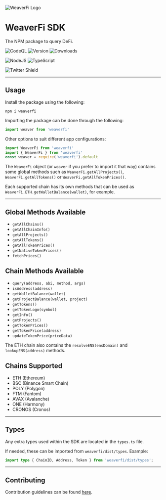 ![WeaverFi Logo][logo]
# WeaverFi SDK

The NPM package to query DeFi.

![CodeQL](https://github.com/CookieTrack-io/weaverfi/actions/workflows/codeql-analysis.yml/badge.svg)
![Version](https://img.shields.io/github/package-json/v/CookieTrack-io/weaverfi)
![Downloads](https://img.shields.io/npm/dw/weaverfi)

![NodeJS](https://img.shields.io/badge/node.js-6DA55F?style=for-the-badge&logo=node.js&logoColor=white)
![TypeScript](https://img.shields.io/badge/typescript-%23007ACC.svg?style=for-the-badge&logo=typescript&logoColor=white)

![Twitter Shield](https://img.shields.io/twitter/follow/cookietrack_io?style=social)

---

## Usage

Install the package using the following:

```
npm i weaverfi
```

Importing the package can be done through the following:

```ts
import weaver from 'weaverfi'
```

Other options to suit different app configurations:

```ts
import WeaverFi from 'weaverfi'
import { WeaverFi } from 'weaverfi'
const weaver = require('weaverfi').default
```

The `WeaverFi` object (or `weaver` if you prefer to import it that way) contains some global methods such as `WeaverFi.getAllProjects()`, `WeaverFi.getAllTokens()` or `WeaverFi.getAllTokenPrices()`.

Each supported chain has its own methods that can be used as `WeaverFi.ETH.getWalletBalance(wallet)`, for example.

---

## Global Methods Available

- `getAllChains()`
- `getAllChainInfo()`
- `getAllProjects()`
- `getAllTokens()`
- `getAllTokenPrices()`
- `getNativeTokenPrices()`
- `fetchPrices()`

## Chain Methods Available

- `query(address, abi, method, args)`
- `isAddress(address)`
- `getWalletBalance(wallet)`
- `getProjectBalance(wallet, project)`
- `getTokens()`
- `getTokenLogo(symbol)`
- `getInfo()`
- `getProjects()`
- `getTokenPrices()`
- `getTokenPrice(address)`
- `updateTokenPrice(priceData)`

The ETH chain also contains the `resolveENS(ensDomain)` and `lookupENS(address)` methods.

## Chains Supported

- ETH (Ethereum)
- BSC (Binance Smart Chain)
- POLY (Polygon)
- FTM (Fantom)
- AVAX (Avalanche)
- ONE (Harmony)
- CRONOS (Cronos)

---

## Types

Any extra types used within the SDK are located in the `types.ts` file.

If needed, these can be imported from `weaverfi/dist/types`. Example:

```ts
import type { ChainID, Address, Token } from 'weaverfi/dist/types';
```

---

## Contributing

Contribution guidelines can be found [here](CONTRIBUTING.md).

[logo]: /favicon.ico "WeaverFi"
